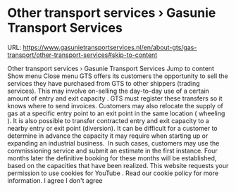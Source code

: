 # Other transport services › Gasunie Transport Services

URL: https://www.gasunietransportservices.nl/en/about-gts/gas-transport/other-transport-services#skip-to-content

Other transport services › Gasunie Transport Services
Jump to content
Show menu
Close menu
GTS
offers its customers the opportunity to sell the services they have purchased from
GTS
to other shippers (trading services).
This may involve on-selling the day-to-day use of a certain amount of entry and
exit capacity
.
GTS
must register these transfers so it knows where to send invoices.
Customers may also relocate the
supply
of
gas
at a specific
entry point
to an
exit point
in the same location (
wheeling
). It is also possible to transfer contracted entry and
exit capacity
to a nearby entry or
exit point
(diversion).
It can be difficult for a
customer
to determine in advance the
capacity
it may require when starting up or expanding an industrial business.  In such cases, customers may use the commissioning service and submit an estimate in the first instance. Four months later the definitive booking for these months will be established, based on the capacities that have been realized.
This website requests your permission to use cookies for
YouTube
. Read our
cookie policy
for more information.
I agree
I don't agree